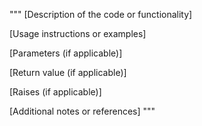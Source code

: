 """
[Description of the code or functionality]

[Usage instructions or examples]

[Parameters (if applicable)]

[Return value (if applicable)]

[Raises (if applicable)]

[Additional notes or references]
"""
